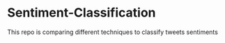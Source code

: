 # Sentiment-Classification
This repo is comparing different techniques to classify tweets sentiments
